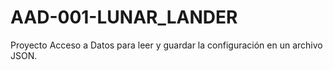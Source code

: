 # AAD-001-LUNAR_LANDER
Proyecto Acceso a Datos para leer y guardar la configuración en un archivo JSON.
